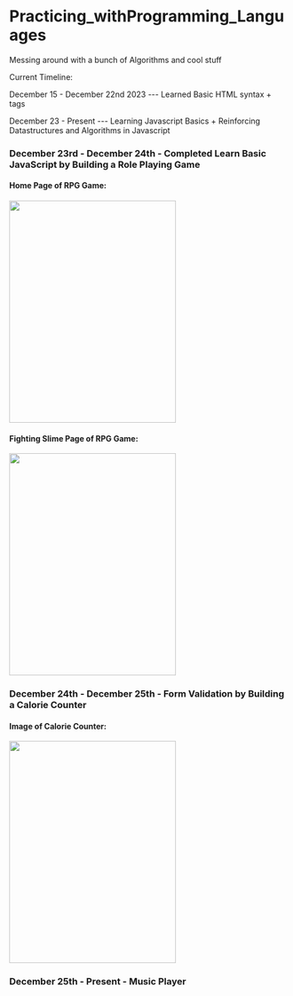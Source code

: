 # Practicing_withProgramming_Languages
 Messing around with a bunch of Algorithms and cool stuff

Current Timeline:

December 15 - December 22nd 2023 --- Learned Basic HTML syntax + tags

December 23 - Present --- Learning Javascript Basics + Reinforcing Datastructures and Algorithms in Javascript

   <h3>December 23rd - December 24th - Completed Learn Basic JavaScript by Building a Role Playing Game </h3>
   <h4>Home Page of RPG Game:</h4>
   <img src ="https://github.com/red2922/Practicing_withProgramming/assets/117611195/5397df0c-611f-4de1-916e-68f002be8d6c" width="300" height="400">
   
   <h4>Fighting Slime Page of RPG Game: </h4>
   <img src ="https://github.com/red2922/Practicing_withProgramming/assets/117611195/a45b6499-e0f2-4550-91d2-ec39019eb3b5" width="300" height="400">

   <h3>December 24th - December 25th - Form Validation by Building a Calorie Counter </h3>
   <h4>Image of Calorie Counter: </h4>
   <img src ="https://github.com/red2922/Practicing_withProgramming/assets/117611195/fda597c7-ae90-488e-a6c4-a248015c2f13" width="300" height="400">

   <h3>December 25th - Present - Music Player </h3>
